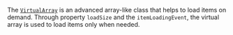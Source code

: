 The [`VirtualArray`](https://docs.nativescript.org/api-reference/modules/_data_virtual_array_) is an advanced array-like class that helps to load items on demand.
Through property `loadSize` and the `itemLoadingEvent`, the virtual array is used to load items only when needed.
